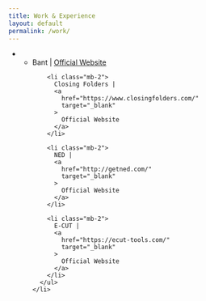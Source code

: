 ```yaml
---
title: Work & Experience
layout: default
permalink: /work/
---
```


<div class="col-11 col-md-12">
  <ul class="list-unstyled">
    <li>
      <ul class="list-unstyled">
        <li class="mb-2">
          Bant |
          <a
            href="http://bantapp.com/"
            target="_blank"
          >
            Official Website
          </a>
        </li>

        <li class="mb-2">
          Closing Folders |
          <a
            href="https://www.closingfolders.com/"
            target="_blank"
          >
            Official Website
          </a>
        </li>

        <li class="mb-2">
          NED |
          <a
            href="http://getned.com/"
            target="_blank"
          >
            Official Website
          </a>
        </li>

        <li class="mb-2">
          E-CUT |
          <a
            href="https://ecut-tools.com/"
            target="_blank"
          >
            Official Website
          </a>
        </li>
      </ul>
    </li>
  </ul>

  <!-- <div class="accordion" id="accordionExample">
    <div class="card">
      <div class="card-header" id="headingOne">
        <h5 class="mb-0">
          <button class="btn btn-link" type="button" data-toggle="collapse" data-target="#collapseOne" aria-expanded="true" aria-controls="collapseOne">
            Collapsible Group Item #1
          </button>
        </h5>
      </div>

      <div id="collapseOne" class="collapse show" aria-labelledby="headingOne" data-parent="#accordionExample">
        <div class="card-body">
          Anim pariatur cliche reprehenderit, enim eiusmod high life accusamus terry richardson ad squid. 3 wolf moon officia aute, non cupidatat skateboard dolor brunch. Food truck quinoa nesciunt laborum eiusmod. Brunch 3 wolf moon tempor, sunt aliqua put a bird on it squid single-origin coffee nulla assumenda shoreditch et. Nihil anim keffiyeh helvetica, craft beer labore wes anderson cred nesciunt sapiente ea proident. Ad vegan excepteur butcher vice lomo. Leggings occaecat craft beer farm-to-table, raw denim aesthetic synth nesciunt you probably haven't heard of them accusamus labore sustainable VHS.
        </div>
      </div>
    </div>
    <div class="card">
      <div class="card-header" id="headingTwo">
        <h5 class="mb-0">
          <button class="btn btn-link collapsed" type="button" data-toggle="collapse" data-target="#collapseTwo" aria-expanded="false" aria-controls="collapseTwo">
            Collapsible Group Item #2
          </button>
        </h5>
      </div>
      <div id="collapseTwo" class="collapse" aria-labelledby="headingTwo" data-parent="#accordionExample">
        <div class="card-body">
          Anim pariatur cliche reprehenderit, enim eiusmod high life accusamus terry richardson ad squid. 3 wolf moon officia aute, non cupidatat skateboard dolor brunch. Food truck quinoa nesciunt laborum eiusmod. Brunch 3 wolf moon tempor, sunt aliqua put a bird on it squid single-origin coffee nulla assumenda shoreditch et. Nihil anim keffiyeh helvetica, craft beer labore wes anderson cred nesciunt sapiente ea proident. Ad vegan excepteur butcher vice lomo. Leggings occaecat craft beer farm-to-table, raw denim aesthetic synth nesciunt you probably haven't heard of them accusamus labore sustainable VHS.
        </div>
      </div>
    </div>
    <div class="card">
      <div class="card-header" id="headingThree">
        <h5 class="mb-0">
          <button class="btn btn-link collapsed" type="button" data-toggle="collapse" data-target="#collapseThree" aria-expanded="false" aria-controls="collapseThree">
            Collapsible Group Item #3
          </button>
        </h5>
      </div>
      <div id="collapseThree" class="collapse" aria-labelledby="headingThree" data-parent="#accordionExample">
        <div class="card-body">
          Anim pariatur cliche reprehenderit, enim eiusmod high life accusamus terry richardson ad squid. 3 wolf moon officia aute, non cupidatat skateboard dolor brunch. Food truck quinoa nesciunt laborum eiusmod. Brunch 3 wolf moon tempor, sunt aliqua put a bird on it squid single-origin coffee nulla assumenda shoreditch et. Nihil anim keffiyeh helvetica, craft beer labore wes anderson cred nesciunt sapiente ea proident. Ad vegan excepteur butcher vice lomo. Leggings occaecat craft beer farm-to-table, raw denim aesthetic synth nesciunt you probably haven't heard of them accusamus labore sustainable VHS.
        </div>
      </div>
    </div>
  </div> -->
</div>

<!-- <li>Vue.JS</li>
<li>jQuery</li>
 -->

<!-- # Technology I'd like to do more work with
# Working Knowledge
Python
PHP
Node.js Experience
 -->

 <!-- <li class="mb-2">
  Experience building web APIs
</li> -->

<!-- <li>
  Consistently seeking and learning new technology.
</li> -->

<!-- <li>
  Passion for developing engaging consumer experiences.
</li> -->

<!-- <li>
  Enhance the functional and technical aspects of products.
</li> -->

<!-- <li>
  Strong oral and written communication.
</li> -->

<!-- <li>
  Work well independently and within a team setting.
</li> -->

<!-- <li>
  Extensive remote work experience. Projects in Canada, United States, France, Taiwan.
</li> -->
